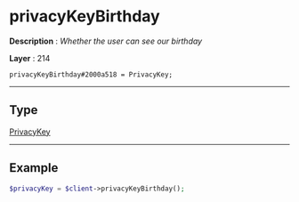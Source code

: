 # privacyKeyBirthday

**Description** : *Whether the user can see our birthday*

**Layer** : 214

```tl
privacyKeyBirthday#2000a518 = PrivacyKey;
```

---

## Type

[PrivacyKey](type/PrivacyKey)

---

## Example

```php
$privacyKey = $client->privacyKeyBirthday();
```